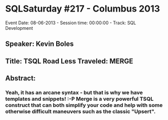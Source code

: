 # SQLSaturday #217 - Columbus 2013
Event Date: 08-06-2013 - Session time: 00:00:00 - Track: SQL Development
## Speaker: Kevin Boles
## Title: TSQL Road Less Traveled: MERGE
## Abstract:
### Yeah, it has an arcane syntax - but that is why we have templates and snippets! :-P  Merge is a very powerful TSQL construct that can both simplify your code and help with some otherwise difficult maneuvers such as the classic "Upsert".
